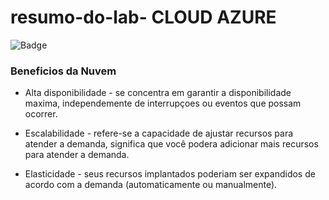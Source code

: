 # resumo-do-lab- CLOUD AZURE
![Badge](https://img.icons8.com/?size=100&id=81727&format=png&color=000000)
### Beneficios da Nuvem 
- Alta disponibilidade - se concentra em garantir a disponibilidade maxima, independemente de interrupçoes ou eventos que possam ocorrer.

- Escalabilidade - refere-se a capacidade de ajustar recursos para atender a demanda, significa que você podera adicionar mais recursos para atender a demanda.

- Elasticidade - seus recursos implantados poderiam ser expandidos de acordo com a demanda (automaticamente ou manualmente).
